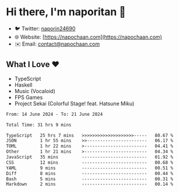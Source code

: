 # Hi there, I'm naporitan 👋

- 🐦 Twitter: [naporin24690](https://twitter.com/naporin24690)
- 🌐 Website: [https://napochaan.com](https://napochaan.com)
- ✉️ Email: [contact@napochaan.com](mailto:contact@napochaan.com)

## What I Love ❤️
- TypeScript
- Haskell
- Music (Vocaloid)
- FPS Games
- Project Sekai (Colorful Stage! feat. Hatsune Miku)

<!--START_SECTION:waka-->

```txt
From: 14 June 2024 - To: 21 June 2024

Total Time: 31 hrs 9 mins

TypeScript   25 hrs 7 mins   >>>>>>>>>>>>>>>>>>>>-----   80.67 %
JSON         1 hr 55 mins    >>-----------------------   06.17 %
TOML         1 hr 22 mins    >------------------------   04.41 %
Other        1 hr 21 mins    >------------------------   04.34 %
JavaScript   35 mins         -------------------------   01.92 %
CSS          12 mins         -------------------------   00.68 %
YAML         9 mins          -------------------------   00.51 %
Diff         8 mins          -------------------------   00.44 %
Bash         5 mins          -------------------------   00.31 %
Markdown     2 mins          -------------------------   00.14 %
```

<!--END_SECTION:waka-->

